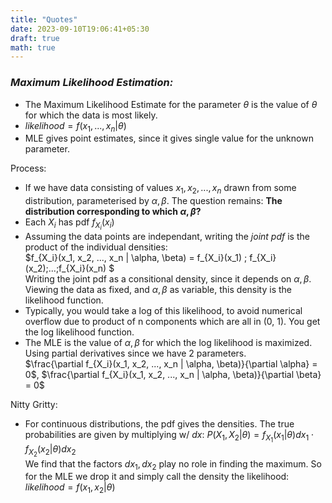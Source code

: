 ```yaml
---
title: "Quotes"
date: 2023-09-10T19:06:41+05:30
draft: true
math: true
---
```


### *Maximum Likelihood Estimation:*
- The Maximum Likelihood Estimate for the parameter $\theta$ is the value of $\theta$ for which the data is most likely.  
- $likelihood = f({x_1, ..., x_n}|\theta)$
- MLE gives point estimates, since it gives  single value for the unknown parameter.

Process:

- If we have data consisting of values $x_1, x_2, ..., x_n$ drawn from some  distribution, parameterised by $\alpha, \beta$. The question remains: **The distribution corresponding to which $\alpha, \beta$?**
- Each $X_i$ has pdf $f_{X_i}(x_i)$
- Assuming the data points are independant, writing the *joint pdf* is the product of the individual densities:  
$f_{X_i}(x_1, x_2, ..., x_n | \alpha, \beta) = f_{X_i}(x_1) \; f_{X_i}(x_2)\;...\;f_{X_i}(x_n) $  
Writing the joint pdf as a consitional density, since it depends on $\alpha, \beta$. Viewing the data as fixed, and $\alpha, \beta$ as variable, this density is the likelihood function.
- Typically, you would take a log of this likelihood, to avoid numerical overflow due to product of n components which are all in (0, 1). You get the log likelihood function.
- The MLE is the value of $\alpha, \beta$ for which the log likelihood is maximized. Using partial derivatives since we have 2 parameters.  
$\frac{\partial f_{X_i}(x_1, x_2, ..., x_n | \alpha, \beta)}{\partial \alpha} = 0$, 
$\frac{\partial f_{X_i}(x_1, x_2, ..., x_n | \alpha, \beta)}{\partial \beta} = 0$

Nitty Gritty:

- For continuous distributions, the pdf gives the densities. The true probabilities are given by multiplying w/ $dx$: 
$P(X_1, X_2 | \theta) = f_{X_1}(x_1 | \theta)dx_1 \cdot f_{X_2}(x_2 | \theta)dx_2$  
We find that the factors $dx_1, dx_2$ play no role in finding the maximum. So for the MLE we drop it and simply call the density the likelihood: $likelihood = f(x_1, x_2 | \theta)$
